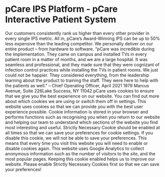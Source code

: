 # pCare IPS Platform - pCare Interactive Patient System

Our customers consistently rank us higher than every other provider in every single IPS metric.
All in, pCare’s Award-Winning IPS can be up to 50% less expensive than the leading competitor.
We personally deliver on our entire product – from hardware to software.
“pCare was incredible during the implementation. They came on campus and installed TVs in every patient room in a matter of months, and we are a large hospital. It was seamless and professional, and they made sure that they were cognizant of infection control practices while installing the TVs in patient rooms. We just could not be happier. They considered everything, from the leadership learning about the product to training the staff. They were here to help with the patients as well.”
– Chief Operating Officer, April 2021
1979 Marcus Avenue, Suite 226Lake Success, NY 11042
pCare uses cookies to ensure that we give you the best experience on our website. You can find out more about which cookies we are using or switch them off in settings.
This website uses cookies so that we can provide you with the best user experience possible. Cookie information is stored in your browser and performs functions such as recognising you when you return to our website and helping our team to understand which sections of the website you find most interesting and useful.
Strictly Necessary Cookie should be enabled at all times so that we can save your preferences for cookie settings.
If you disable this cookie, we will not be able to save your preferences. This means that every time you visit this website you will need to enable or disable cookies again.
This website uses Google Analytics to collect anonymous information such as the number of visitors to the site, and the most popular pages.
Keeping this cookie enabled helps us to improve our website.
Please enable Strictly Necessary Cookies first so that we can save your preferences!